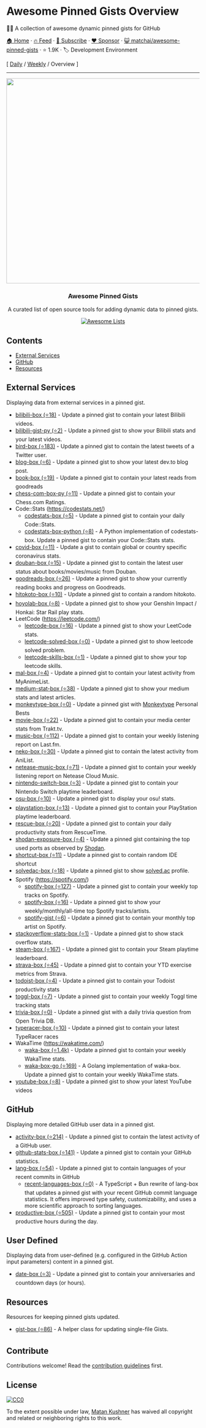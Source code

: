 # Awesome Pinned Gists Overview

📌✨ A collection of awesome dynamic pinned gists for GitHub

[🏠 Home](/README.md) · [🔥 Feed](https://www.trackawesomelist.com/matchai/awesome-pinned-gists/rss.xml) · [📮 Subscribe](https://trackawesomelist.us17.list-manage.com/subscribe?u=d2f0117aa829c83a63ec63c2f&id=36a103854c) · [❤️  Sponsor](https://github.com/sponsors/theowenyoung) · [😺 matchai/awesome-pinned-gists](https://github.com/matchai/awesome-pinned-gists) · ⭐ 1.9K · 🏷️ Development Environment

[ [Daily](/content/matchai/awesome-pinned-gists/README.md) / [Weekly](/content/matchai/awesome-pinned-gists/week/README.md) / Overview ]

---

<p align="center">
  <img src="https://user-images.githubusercontent.com/4658208/57482610-14f64480-7273-11e9-862e-80d9fe332311.png" width="535">
  <h3 align="center">Awesome Pinned Gists</h3>
  <p align="center">A curated list of open source tools for adding dynamic data to pinned gists.<p>
  <p align="center">
    <a href="https://awesome.re"><img src="https://awesome.re/badge.svg" alt="Awesome Lists"></a>
  </p>
</p>

## Contents

*   [External Services](#external-services)
*   [GitHub](#github)
*   [Resources](#resources)

## External Services

Displaying data from external services in a pinned gist.

*   [bilibili-box (⭐18)](https://github.com/KeJunMao/bilibili-box) - Update a pinned gist to contain your latest Bilibili videos.
*   [bilibili-gist-py (⭐2)](https://github.com/luyanci/bilibili-gist-py) - Update a pinned gist to show your Bilibili stats and your latest videos.
*   [bird-box (⭐183)](https://github.com/matchai/bird-box) - Update a pinned gist to contain the latest tweets of a Twitter user.
*   [blog-box (⭐6)](https://github.com/Aveek-Saha/blog-box) - Update a pinned gist to show your latest dev.to blog post.
*   [book-box (⭐19)](https://github.com/amorriscode/book-box) - Update a pinned gist to contain your latest reads from goodreads
*   [chess-com-box-py (⭐11)](https://github.com/sciencepal/chess-com-box-py) - Update a pinned gist to contain your Chess.com Ratings.
*   Code::Stats (<https://codestats.net/>)
    *   [codestats-box (⭐5)](https://github.com/Ancientwood/codestats-box) - Update a pinned gist to contain your daily Code::Stats.
    *   [codestats-box-python (⭐8)](https://github.com/aksh1618/codestats-box-python) - A Python implementation of codestats-box. Update a pinned gist to contain your Code::Stats stats.
*   [covid-box (⭐11)](https://github.com/puf17640/covid-box) - Update a gist to contain global or country specific coronavirus stats.
*   [douban-box (⭐15)](https://github.com/CodeDaraW/douban-box) - Update a pinned gist to contain the latest user status about books/movies/music from Douban.
*   [goodreads-box (⭐26)](https://github.com/mdluo/goodreads-box) - Update a pinned gist to show your currently reading books and progress on Goodreads.
*   [hitokoto-box (⭐10)](https://github.com/greenhandatsjtu/hitokoto-box) - Update a pinned gist to contain a random hitokoto.
*   [hoyolab-box (⭐8)](https://github.com/yangchang-n/HoYoLab-box) - Update a pinned gist to show your Genshin Impact / Honkai: Star Rail play stats.
*   LeetCode (<https://leetcode.com/>)
    *   [leetcode-box (⭐16)](https://github.com/puiiyuen/leetcode-box) - Update a pinned gist to show your LeetCode stats.
    *   [leetcode-solved-box (⭐0)](https://github.com/Pudding124/leetcode-solved-box) - Update a pinned gist to show leetcode solved problem.
    *   [leetcode-skills-box (⭐1)](https://github.com/tbeachill/leetcode-skills-box) - Update a pinned gist to show your top leetcode skills.
*   [mal-box (⭐4)](https://github.com/jckli/mal-box) - Update a pinned gist to contain your latest activity from MyAnimeList.
*   [medium-stat-box (⭐38)](https://github.com/kylemocode/medium-stat-box) - Update a pinned gist to show your medium stats and latest articles.
*   [monkeytype-box (⭐0)](https://github.com/artemnovichkov/monkeytype-box) - Update a pinned gist with [Monkeytype](https://monkeytype.com) Personal Bests
*   [movie-box (⭐22)](https://github.com/LuisAlejandro/movie-box) - Update a pinned gist to contain your media center stats from Trakt.tv.
*   [music-box (⭐112)](https://github.com/jacc/music-box) - Update a pinned gist to contain your weekly listening report on Last.fm.
*   [neko-box (⭐30)](https://github.com/RangerDigital/neko-box) - Update a pinned gist to contain the latest activity from AniList.
*   [netease-music-box (⭐71)](https://github.com/Leecason/netease-music-box) - Update a pinned gist to contain your weekly listening report on Netease Cloud Music.
*   [nintendo-switch-box (⭐3)](https://github.com/Swilder-M/nintendo-switch-box) - Update a pinned gist to contain your Nintendo Switch playtime leaderboard.
*   [osu-box (⭐10)](https://github.com/AiverAiva/osu-box) - Update a pinned gist to display your osu! stats.
*   [playstation-box (⭐13)](https://github.com/Swilder-M/playstation-box) - Update a pinned gist to contain your PlayStation playtime leaderboard.
*   [rescue-box (⭐20)](https://github.com/joshghent/rescue-box) - Update a pinned gist to contain your daily productivity stats from RescueTime.
*   [shodan-exposure-box (⭐4)](https://github.com/ChrisCarini/shodan-exposure-box) - Update a pinned gist containing the top used ports as observed by [Shodan](https://www.shodan.io/).
*   [shortcut-box (⭐11)](https://github.com/artemnovichkov/shortcut-box) - Update a pinned gist to contain random IDE shortcut
*   [solvedac-box (⭐18)](https://github.com/abiriadev/solvedac-box) - Update a pinned gist to show [solved.ac](https://solved.ac) profile.
*   Spotify (<https://spotify.com/>)
    *   [spotify-box (⭐127)](https://github.com/izayl/spotify-box) - Update a pinned gist to contain your weekly top tracks on Spotify.
    *   [spotify-box (⭐16)](https://github.com/Aveek-Saha/spotify-box) - Update a pinned gist to show your weekly/monthly/all-time top Spotify tracks/artists.
    *   [spotify-gist (⭐6)](https://github.com/mporracindie/spotify-gist) - Update a pinned gist to contain your monthly top artist on Spotify.
*   [stackoverflow-stats-box (⭐1)](https://github.com/Pudding124/stackoverflow-stats-box) - Update a pinned gist to show stack overflow stats.
*   [steam-box (⭐167)](https://github.com/YouEclipse/steam-box) - Update a pinned gist to contain your Steam playtime leaderboard.
*   [strava-box (⭐45)](https://github.com/JohnPhamous/strava-box) - Update a pinned gist to contain your YTD exercise metrics from Strava.
*   [todoist-box (⭐4)](https://github.com/joshghent/todoist-box) - Update a pinned gist to contain your Todoist productivity stats
*   [toggl-box (⭐7)](https://github.com/tobimori/toggl-box) - Update a pinned gist to contain your weekly Toggl time tracking stats
*   [trivia-box (⭐0)](https://github.com/ChrisCarini/trivia-box) - Update a pinned gist with a daily trivia question from Open Trivia DB.
*   [typeracer-box (⭐10)](https://github.com/tobimori/typeracer-box) - Update a pinned gist to contain your latest TypeRacer races
*   WakaTime (<https://wakatime.com/>)
    *   [waka-box (⭐1.4k)](https://github.com/matchai/waka-box) - Update a pinned gist to contain your weekly WakaTime stats.
    *   [waka-box-go (⭐169)](https://github.com/YouEclipse/waka-box-go) - A Golang implementation of waka-box. Update a pinned gist to contain your weekly WakaTime stats.
*   [youtube-box (⭐8)](https://github.com/SinaKhalili/youtube-box) - Update a pinned gist to show your latest YouTube videos

## GitHub

Displaying more detailed GitHub user data in a pinned gist.

*   [activity-box (⭐214)](https://github.com/JasonEtco/activity-box) - Update a pinned gist to contain the latest activity of a GitHub user.
*   [github-stats-box (⭐141)](https://github.com/bokub/github-stats-box) - Update a pinned gist to contain your GitHub statistics.
*   [lang-box (⭐54)](https://github.com/inokawa/lang-box) - Update a pinned gist to contain languages of your recent commits in GitHub
    *   [recent-languages-box (⭐0)](https://github.com/liby/recent-languages-box) - A TypeScript + Bun rewrite of lang-box that updates a pinned gist with your recent GitHub commit language statistics. It offers improved type safety, customizability, and uses a more scientific approach to sorting languages.
*   [productive-box (⭐505)](https://github.com/maxam2017/productive-box) - Update a pinned gist to contain your most productive hours during the day.

## User Defined

Displaying data from user-defined (e.g. configured in the GitHub Action input parameters) content in a pinned gist.

*   [date-box (⭐3)](https://github.com/kf-liu/date-box) - Update a pinned gist to contain your anniversaries and countdown days (or hours).

## Resources

Resources for keeping pinned gists updated.

*   [gist-box (⭐86)](https://github.com/JasonEtco/gist-box) - A helper class for updating single-file Gists.

## Contribute

Contributions welcome! Read the [contribution guidelines](https://github.com/matchai/awesome-pinned-gists/blob/master/README.md/contributing.md) first.

## License

[![CC0](https://mirrors.creativecommons.org/presskit/buttons/88x31/svg/cc-zero.svg)](https://creativecommons.org/publicdomain/zero/1.0)

To the extent possible under law, [Matan Kushner](https://github.com/matchai) has waived all copyright and
related or neighboring rights to this work.

